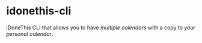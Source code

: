 idonethis-cli
=============

iDoneThis CLI that allows you to have *multiple calendars* with a copy to *your personal calendar*.

